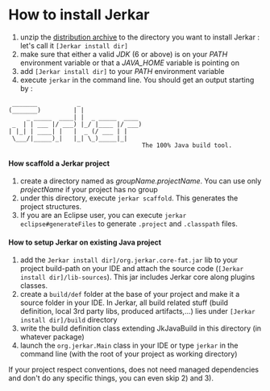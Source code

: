 # How to install Jerkar

1. unzip the [distribution archive](../bin/jerkar-distrib.zip) to the directory you want to install Jerkar : let's call it `[Jerkar install dir]`
2. make sure that either a valid *JDK* (6 or above) is on your _PATH_ environment variable or that a _JAVA_HOME_ variable is pointing on
3. add `[Jerkar install dir]` to your _PATH_ environment variable
4. execute `jerkar` in the command line. You should get an output starting by :
```dos
 _______           _
(_______)         | |
     _ _____  ____| |  _ _____  ____
 _  | | ___ |/ ___) |_/ |____ |/ ___)
| |_| | ____| |   |  _ (/ ___ | |
 \___/|_____)_|   |_| \_)_____|_|
                                     The 100% Java build tool.
```

#### How scaffold a Jerkar project
1. create a directory named as _groupName.projectName_. You can use only _projectName_ if your project has no group
2. under this directory, execute `jerkar scaffold`. This generates the project structures.
3. If you are an Eclipse user, you can execute `jerkar eclipse#generateFiles` to generate `.project` and `.classpath` files.

#### How to setup Jerkar on existing Java project
1. add the `Jerkar install dir]/org.jerkar.core-fat.jar` lib to your project build-path on your IDE and attach the source code (`[Jerkar install dir]/lib-sources`). This jar includes Jerkar core along plugins classes.
2. create a `build/def` folder at the base of your project and make it a source folder in your IDE. In Jerkar, all build related stuff (build definition, local 3rd party libs, produced artifacts,...) lies under `[Jerkar install dir]/build` directory
3. write the build definition class extending JkJavaBuild in this directory (in whatever package)
4. launch the `org.jerkar.Main` class in your IDE or type `jerkar` in the command line (with the root of your project as working directory)

If your project respect conventions, does not need managed dependencies and don't do any specific things, you can even skip 2) and 3).





